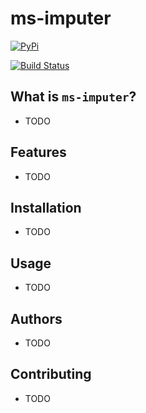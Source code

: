 ms-imputer
==========

[![PyPi](https://img.shields.io/pypi/v/ms_imputer.svg)](https://pypi.python.org/pypi/ms_imputer)

[![Build Status](https://img.shields.io/travis/lincoln-harris/ms_imputer.svg)](https://travis-ci.com/lincoln-harris/ms_imputer)     

What is `ms-imputer`?
--------------------

* TODO

Features
--------

* TODO

Installation
------------

* TODO

Usage
------------------

* TODO

Authors
-------

* TODO

Contributing
------------

* TODO


